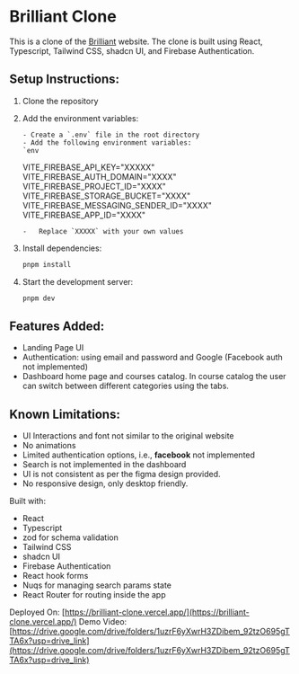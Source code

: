 # Brilliant Clone

This is a clone of the [Brilliant](https://brilliant.org/) website. The clone is built using React, Typescript, Tailwind CSS, shadcn UI, and Firebase Authentication.

## Setup Instructions:

1.  Clone the repository
2.  Add the environment variables:

        - Create a `.env` file in the root directory
        - Add the following environment variables:
        `env

    VITE_FIREBASE_API_KEY="XXXXX"
    VITE_FIREBASE_AUTH_DOMAIN="XXXX"
    VITE_FIREBASE_PROJECT_ID="XXXX"
    VITE_FIREBASE_STORAGE_BUCKET="XXXX"
    VITE_FIREBASE_MESSAGING_SENDER_ID="XXXX"
    VITE_FIREBASE_APP_ID="XXXX"

        -   Replace `XXXXX` with your own values

3.  Install dependencies:
    ```bash
    pnpm install
    ```
4.  Start the development server:
    ```bash
    pnpm dev
    ```

## Features Added:

-   Landing Page UI
-   Authentication: using email and password and Google (Facebook auth not implemented)
-   Dashboard home page and courses catalog. In course catalog the user can switch between different categories using the tabs.

## Known Limitations:

-   UI Interactions and font not similar to the original website
-   No animations
-   Limited authentication options, i.e., **facebook** not implemented
-   Search is not implemented in the dashboard
-   UI is not consistent as per the figma design provided.
-   No responsive design, only desktop friendly.

Built with:

-   React
-   Typescript
-   zod for schema validation
-   Tailwind CSS
-   shadcn UI
-   Firebase Authentication
-   React hook forms
-   Nuqs for managing search params state
-   React Router for routing inside the app

Deployed On: [https://brilliant-clone.vercel.app/](https://brilliant-clone.vercel.app/)
Demo Video: [https://drive.google.com/drive/folders/1uzrF6yXwrH3ZDibem_92tzO695gTTA6x?usp=drive_link](https://drive.google.com/drive/folders/1uzrF6yXwrH3ZDibem_92tzO695gTTA6x?usp=drive_link)
